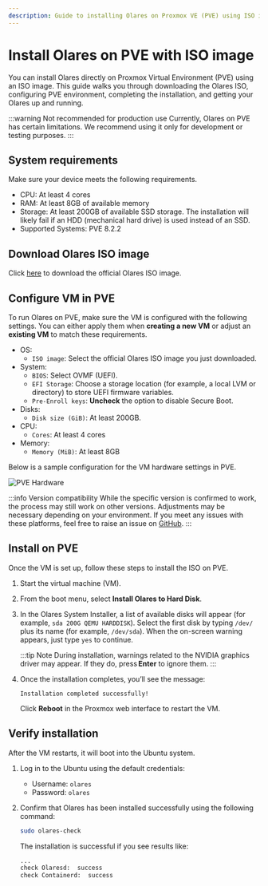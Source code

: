 ```yaml
---
description: Guide to installing Olares on Proxmox VE (PVE) using ISO image with system requirements, VM configuration, installation, and step-by-step activation instructions.
---
```

# Install Olares on PVE with ISO image
You can install Olares directly on Proxmox Virtual Environment (PVE) using an ISO image. This guide walks you through downloading the Olares ISO, configuring PVE environment, completing the installation, and getting your Olares up and running.

:::warning Not recommended for production use
Currently, Olares on PVE has certain limitations. We recommend using it only for development or testing purposes.
:::

<!--@include: ./reusables.md{44,51}-->

## System requirements
Make sure your device meets the following requirements.

- CPU: At least 4 cores
- RAM: At least 8GB of available memory
- Storage: At least 200GB of available SSD storage. The installation will likely fail if an HDD (mechanical hard drive) is used instead of an SSD.
- Supported Systems: PVE 8.2.2

## Download Olares ISO image
Click [here](https://dc3p1870nn3cj.cloudfront.net/olares-v1.12.1-amd64.iso) to download the official Olares ISO image.

## Configure VM in PVE

To run Olares on PVE, make sure the VM is configured with the following settings. You can either apply them when **creating a new VM** or adjust an **existing VM** to match these requirements.

- OS:
  - `ISO image`: Select the official Olares ISO image you just downloaded.
- System:
  - `BIOS`: Select OVMF (UEFI).
  - `EFI Storage`: Choose a storage location (for example, a local LVM or directory) to store UEFI firmware variables.
  - `Pre-Enroll keys`: **Uncheck** the option to disable Secure Boot.
- Disks:
  - `Disk size (GiB)`: At least 200GB.
- CPU:
  - `Cores`: At least 4 cores
- Memory:
  - `Memory (MiB)`: At least 8GB

Below is a sample configuration for the VM hardware settings in PVE. 

![PVE Hardware](/images/developer/install/pve-hardware.png#bordered)

:::info Version compatibility
While the specific version is confirmed to work, the process may still work on other versions. Adjustments may be necessary depending on your environment. If you meet any issues with these platforms, feel free to raise an issue on [GitHub](https://github.com/beclab/Olares/issues/new).
:::

## Install on PVE

Once the VM is set up, follow these steps to install the ISO on PVE.

1. Start the virtual machine (VM).
2. From the boot menu, select **Install Olares to Hard Disk**.
3. In the Olares System Installer, a list of available disks will appear (for example, `sda 200G QEMU HARDDISK`). Select the first disk by typing `/dev/` plus its name (for example, `/dev/sda`). When the on-screen warning appears, just type `yes` to continue.

   :::tip Note
   During installation, warnings related to the NVIDIA graphics driver may appear. If they do, press **Enter** to ignore them.
   :::

4. Once the installation completes, you’ll see the message:

    ```
    Installation completed successfully!
    ```
    
    Click **Reboot** in the Proxmox web interface to restart the VM.


## Verify installation

After the VM restarts, it will boot into the Ubuntu system. 
1. Log in to the Ubuntu using the default credentials:
     - Username: `olares`
     - Password: `olares`

2. Confirm that Olares has been installed successfully using the following command: 
     ```bash
     sudo olares-check
     ```

    The installation is successful if you see results like:

    ```bash
    ...
    check Olaresd:  success
    check Containerd:  success
    ```

<!--@include: ./install-and-activate-olares.md-->

<!--@include: ./log-in-to-olares.md-->

<!--@include: ./reusables.md{38,43}-->